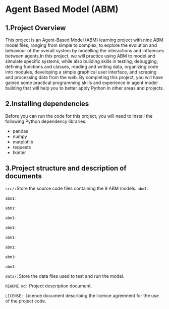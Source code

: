 # Agent Based Model (ABM)
## 1.Project Overview
This project is an Agent-Based Model (ABM) learning project with nine ABM model files, ranging from simple to complex, to explore the evolution and behaviour of the overall system by modelling the interactions and influences between agents.In this project, we will practice using ABM to model and simulate specific systems, while also building skills in testing, debugging, defining functions and classes, reading and writing data, organizing code into modules, developing a simple graphical user interface, and scraping and processing data from the web.
By completing this project, you will have gained some practical programming skills and experience in agent model building that will help you to better apply Python in other areas and projects.
## 2.Installing dependencies
Before you can run the code for this project, you will need to install the following Python dependency libraries:
- pandas
- numpy
- matplotlib
- requests
- tkinter
## 3.Project structure and description of documents
`src/:`Store the source code files containing the 9 ABM models.
  `abm1`:
  
  `abm1`:
  
  `abm1`:
  
  `abm1`:
  
  `abm1`:
  
  `abm1`:
  
  `abm1`:
  
  `abm1`:
  
  `abm1`:
  
`data/:`Store the data files used to test and run the model.

`README.md:` Project description document.

`LICENSE: `Licence document describing the licence agreement for the use of the project code.


